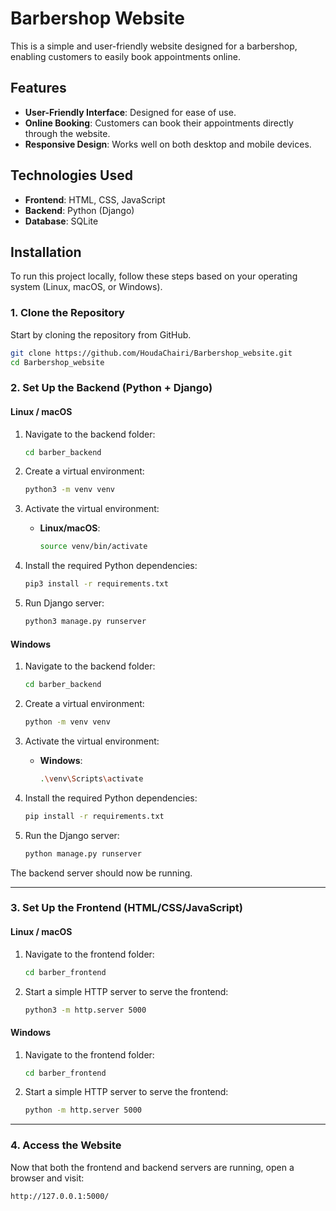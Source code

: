 # Barbershop Website

This is a simple and user-friendly website designed for a barbershop, enabling customers to easily book appointments online.

## Features

- **User-Friendly Interface**: Designed for ease of use.
- **Online Booking**: Customers can book their appointments directly through the website.
- **Responsive Design**: Works well on both desktop and mobile devices.

## Technologies Used

- **Frontend**: HTML, CSS, JavaScript
- **Backend**: Python (Django)
- **Database**: SQLite

## Installation

To run this project locally, follow these steps based on your operating system (Linux, macOS, or Windows).

### 1. Clone the Repository

Start by cloning the repository from GitHub.

```bash
git clone https://github.com/HoudaChairi/Barbershop_website.git
cd Barbershop_website
```

### 2. Set Up the Backend (Python + Django)

#### Linux / macOS

1. Navigate to the backend folder:
   ```bash
   cd barber_backend
   ```

2. Create a virtual environment:
   ```bash
   python3 -m venv venv
   ```

3. Activate the virtual environment:
   - **Linux/macOS**:
     ```bash
     source venv/bin/activate
     ```

4. Install the required Python dependencies:
   ```bash
   pip3 install -r requirements.txt
   ```

5. Run Django server:
   ```bash
   python3 manage.py runserver
   ```

#### Windows

1. Navigate to the backend folder:
   ```bash
   cd barber_backend
   ```

2. Create a virtual environment:
   ```bash
   python -m venv venv
   ```

3. Activate the virtual environment:
   - **Windows**:
     ```bash
     .\venv\Scripts\activate
     ```

4. Install the required Python dependencies:
   ```bash
   pip install -r requirements.txt
   ```

5. Run the Django server:
   ```bash
   python manage.py runserver
   ```

The backend server should now be running.

---

### 3. Set Up the Frontend (HTML/CSS/JavaScript)

#### Linux / macOS

1. Navigate to the frontend folder:
   ```bash
   cd barber_frontend
   ```

2. Start a simple HTTP server to serve the frontend:
   ```bash
   python3 -m http.server 5000
   ```

#### Windows

1. Navigate to the frontend folder:
   ```bash
   cd barber_frontend
   ```

2. Start a simple HTTP server to serve the frontend:
   ```bash
   python -m http.server 5000
   ```

---

### 4. Access the Website

Now that both the frontend and backend servers are running, open a browser and visit:

```url
http://127.0.0.1:5000/
```
